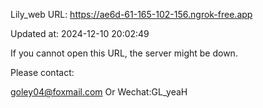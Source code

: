 Lily_web URL: https://ae6d-61-165-102-156.ngrok-free.app

Updated at: 2024-12-10 20:02:49

If you cannot open this URL, the server might be down.

Please contact: 

goley04@foxmail.com Or Wechat:GL_yeaH